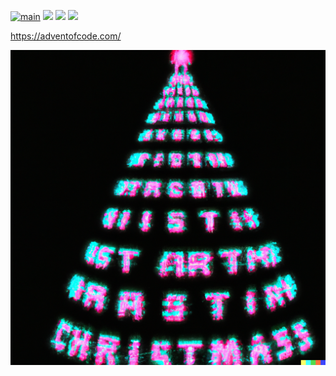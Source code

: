 [![main](https://github.com/Markus-Ende/aoc/actions/workflows/main.yml/badge.svg)](https://github.com/Markus-Ende/aoc/actions/workflows/main.yml) ![](https://img.shields.io/badge/day%20📅-23-blue) ![](https://img.shields.io/badge/stars%20⭐-20-yellow) ![](https://img.shields.io/badge/days%20completed-10-red)

https://adventofcode.com/

![](./tree.png)
